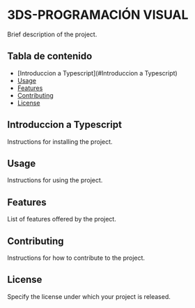 # 3DS-PROGRAMACIÓN VISUAL

Brief description of the project.

## Tabla de contenido

- [Introduccion a Typescript](#Introduccion a Typescript)
- [Usage](#usage)
- [Features](#features)
- [Contributing](#contributing)
- [License](#license)

## Introduccion a Typescript

Instructions for installing the project.

## Usage

Instructions for using the project.

## Features

List of features offered by the project.

## Contributing

Instructions for how to contribute to the project.

## License

Specify the license under which your project is released.
